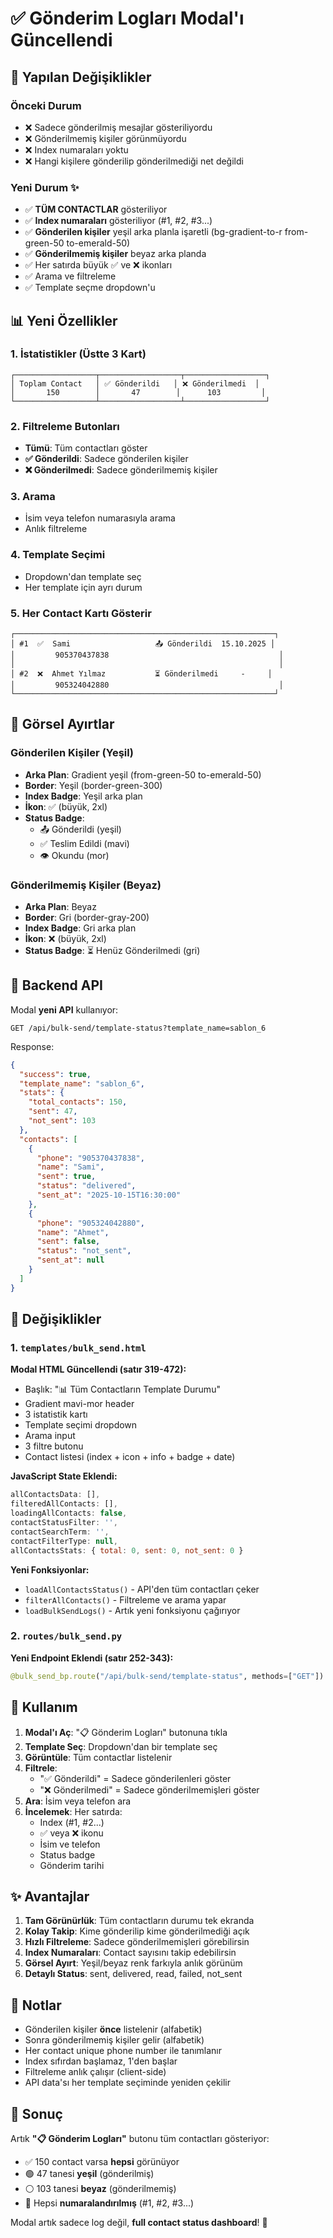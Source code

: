 # ✅ Gönderim Logları Modal'ı Güncellendi

## 🎯 Yapılan Değişiklikler

### Önceki Durum
- ❌ Sadece gönderilmiş mesajlar gösteriliyordu
- ❌ Gönderilmemiş kişiler görünmüyordu
- ❌ Index numaraları yoktu
- ❌ Hangi kişilere gönderilip gönderilmediği net değildi

### Yeni Durum ✨
- ✅ **TÜM CONTACTLAR** gösteriliyor
- ✅ **Index numaraları** gösteriliyor (#1, #2, #3...)
- ✅ **Gönderilen kişiler** yeşil arka planla işaretli (bg-gradient-to-r from-green-50 to-emerald-50)
- ✅ **Gönderilmemiş kişiler** beyaz arka planda
- ✅ Her satırda büyük ✅ ve ❌ ikonları
- ✅ Arama ve filtreleme
- ✅ Template seçme dropdown'u

## 📊 Yeni Özellikler

### 1. İstatistikler (Üstte 3 Kart)
```
┌──────────────────┬──────────────────┬──────────────────┐
│ Toplam Contact   │ ✅ Gönderildi   │ ❌ Gönderilmedi  │
│       150        │       47        │      103         │
└──────────────────┴──────────────────┴──────────────────┘
```

### 2. Filtreleme Butonları
- **Tümü**: Tüm contactları göster
- **✅ Gönderildi**: Sadece gönderilen kişiler
- **❌ Gönderilmedi**: Sadece gönderilmemiş kişiler

### 3. Arama
- İsim veya telefon numarasıyla arama
- Anlık filtreleme

### 4. Template Seçimi
- Dropdown'dan template seç
- Her template için ayrı durum

### 5. Her Contact Kartı Gösterir
```
┌──────────────────────────────────────────────────────────┐
│ #1  ✅  Sami                   📤 Gönderildi  15.10.2025 │
│         905370437838                                      │
│                                                           │
│ #2  ❌  Ahmet Yılmaz           ⏳ Gönderilmedi     -     │
│         905324042880                                      │
└──────────────────────────────────────────────────────────┘
```

## 🎨 Görsel Ayırtlar

### Gönderilen Kişiler (Yeşil)
- **Arka Plan**: Gradient yeşil (from-green-50 to-emerald-50)
- **Border**: Yeşil (border-green-300)
- **Index Badge**: Yeşil arka plan
- **İkon**: ✅ (büyük, 2xl)
- **Status Badge**: 
  - 📤 Gönderildi (yeşil)
  - ✅ Teslim Edildi (mavi)
  - 👁️ Okundu (mor)

### Gönderilmemiş Kişiler (Beyaz)
- **Arka Plan**: Beyaz
- **Border**: Gri (border-gray-200)
- **Index Badge**: Gri arka plan
- **İkon**: ❌ (büyük, 2xl)
- **Status Badge**: ⏳ Henüz Gönderilmedi (gri)

## 🔧 Backend API

Modal **yeni API** kullanıyor:
```
GET /api/bulk-send/template-status?template_name=sablon_6
```

Response:
```json
{
  "success": true,
  "template_name": "sablon_6",
  "stats": {
    "total_contacts": 150,
    "sent": 47,
    "not_sent": 103
  },
  "contacts": [
    {
      "phone": "905370437838",
      "name": "Sami",
      "sent": true,
      "status": "delivered",
      "sent_at": "2025-10-15T16:30:00"
    },
    {
      "phone": "905324042880",
      "name": "Ahmet",
      "sent": false,
      "status": "not_sent",
      "sent_at": null
    }
  ]
}
```

## 📁 Değişiklikler

### 1. `templates/bulk_send.html`
**Modal HTML Güncellendi (satır 319-472):**
- Başlık: "📊 Tüm Contactların Template Durumu"
- Gradient mavi-mor header
- 3 istatistik kartı
- Template seçimi dropdown
- Arama input
- 3 filtre butonu
- Contact listesi (index + icon + info + badge + date)

**JavaScript State Eklendi:**
```javascript
allContactsData: [],
filteredAllContacts: [],
loadingAllContacts: false,
contactStatusFilter: '',
contactSearchTerm: '',
contactFilterType: null,
allContactsStats: { total: 0, sent: 0, not_sent: 0 }
```

**Yeni Fonksiyonlar:**
- `loadAllContactsStatus()` - API'den tüm contactları çeker
- `filterAllContacts()` - Filtreleme ve arama yapar
- `loadBulkSendLogs()` - Artık yeni fonksiyonu çağırıyor

### 2. `routes/bulk_send.py`
**Yeni Endpoint Eklendi (satır 252-343):**
```python
@bulk_send_bp.route("/api/bulk-send/template-status", methods=["GET"])
```

## 🚀 Kullanım

1. **Modal'ı Aç**: "📋 Gönderim Logları" butonuna tıkla
2. **Template Seç**: Dropdown'dan bir template seç
3. **Görüntüle**: Tüm contactlar listelenir
4. **Filtrele**: 
   - "✅ Gönderildi" = Sadece gönderilenleri göster
   - "❌ Gönderilmedi" = Sadece gönderilmemişleri göster
5. **Ara**: İsim veya telefon ara
6. **İncelemek**: Her satırda:
   - Index (#1, #2...)
   - ✅ veya ❌ ikonu
   - İsim ve telefon
   - Status badge
   - Gönderim tarihi

## ✨ Avantajlar

1. **Tam Görünürlük**: Tüm contactların durumu tek ekranda
2. **Kolay Takip**: Kime gönderilip kime gönderilmediği açık
3. **Hızlı Filtreleme**: Sadece gönderilmemişleri görebilirsin
4. **Index Numaraları**: Contact sayısını takip edebilirsin
5. **Görsel Ayırt**: Yeşil/beyaz renk farkıyla anlık görünüm
6. **Detaylı Status**: sent, delivered, read, failed, not_sent

## 📝 Notlar

- Gönderilen kişiler **önce** listelenir (alfabetik)
- Sonra gönderilmemiş kişiler gelir (alfabetik)
- Her contact unique phone number ile tanımlanır
- Index sıfırdan başlamaz, 1'den başlar
- Filtreleme anlık çalışır (client-side)
- API data'sı her template seçiminde yeniden çekilir

## 🎉 Sonuç

Artık **"📋 Gönderim Logları"** butonu tüm contactları gösteriyor:
- ✅ 150 contact varsa **hepsi** görünüyor
- 🟢 47 tanesi **yeşil** (gönderilmiş)
- ⚪ 103 tanesi **beyaz** (gönderilmemiş)
- 🔢 Hepsi **numaralandırılmış** (#1, #2, #3...)

Modal artık sadece log değil, **full contact status dashboard**! 🚀
